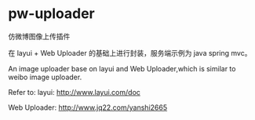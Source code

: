 # pw-uploader

仿微博图像上传插件

在 layui + Web Uploader 的基础上进行封装，服务端示例为 java spring mvc。

An image uploader base on layui and Web Uploader,which is similar to weibo image uploader.

Refer to:
layui: http://www.layui.com/doc

Web Uploader: http://www.jq22.com/yanshi2665
